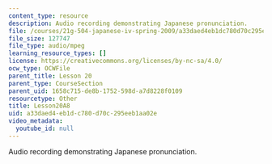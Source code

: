 ```yaml
---
content_type: resource
description: Audio recording demonstrating Japanese pronunciation.
file: /courses/21g-504-japanese-iv-spring-2009/a33daed4eb1dc780d70c295eeb1aa02e_Lesson20A8.mp3
file_size: 127747
file_type: audio/mpeg
learning_resource_types: []
license: https://creativecommons.org/licenses/by-nc-sa/4.0/
ocw_type: OCWFile
parent_title: Lesson 20
parent_type: CourseSection
parent_uid: 1658c715-de8b-1752-598d-a7d8228f0109
resourcetype: Other
title: Lesson20A8
uid: a33daed4-eb1d-c780-d70c-295eeb1aa02e
video_metadata:
  youtube_id: null
---
```

Audio recording demonstrating Japanese pronunciation.